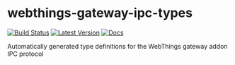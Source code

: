 # webthings-gateway-ipc-types

[![Build Status](https://github.com/WebThingsIO/gateway-ipc-types-rust/workflows/Build/badge.svg)](https://github.com/WebThingsIO/gateway-ipc-types-rust/actions?query=workflow%3ABuild)
[![Latest Version](https://img.shields.io/crates/v/webthings-gateway-ipc-types.svg)](https://crates.io/crates/webthings-gateway-ipc-types)
[![Docs](https://docs.rs/webthings-gateway-ipc-types/badge.svg)](https://WebThingsIO.github.io/gateway-ipc-types-rust/webthings_gateway_ipc_types/index.html)

Automatically generated type definitions for the WebThings gateway addon IPC protocol
